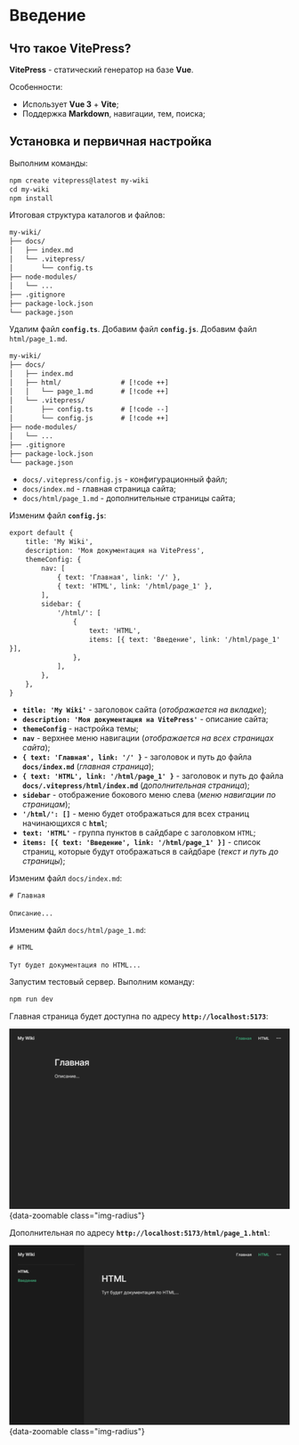 # Введение

## Что такое VitePress?

**VitePress** - статический генератор на базе **Vue**.

Особенности:

- Использует **Vue 3** + **Vite**;
- Поддержка **Markdown**, навигации, тем, поиска;

## Установка и первичная настройка

Выполним команды:

```sh:line-numbers
npm create vitepress@latest my-wiki
cd my-wiki
npm install
```

Итоговая структура каталогов и файлов:

```sh:line-numbers
my-wiki/
├── docs/
│   ├── index.md
│   └── .vitepress/
│       └── config.ts
├── node-modules/
│   └── ...
├── .gitignore
├── package-lock.json
└── package.json
```

Удалим файл **`config.ts`**. Добавим файл **`config.js`**. Добавим файл `html/page_1.md`.

<div class="no-lang-label">

```sh:line-numbers
my-wiki/
├── docs/
│   ├── index.md
│   ├── html/               # [!code ++]
│   │   └── page_1.md       # [!code ++]
│   └── .vitepress/
│       ├── config.ts       # [!code --]
│       └── config.js       # [!code ++]
├── node-modules/
│   └── ...
├── .gitignore
├── package-lock.json
└── package.json
```

</div>

- `docs/.vitepress/config.js` - конфигурационный файл;
- `docs/index.md` - главная страница сайта;
- `docs/html/page_1.md` - дополнительные страницы сайта;

Изменим файл **`config.js`**:

```js:line-numbers
export default {
    title: 'My Wiki',
    description: 'Моя документация на VitePress',
    themeConfig: {
        nav: [
            { text: 'Главная', link: '/' },
            { text: 'HTML', link: '/html/page_1' },
        ],
        sidebar: {
            '/html/': [
                {
                    text: 'HTML',
                    items: [{ text: 'Введение', link: '/html/page_1' }],
                },
            ],
        },
    },
}
```

- **`title: 'My Wiki'`** - заголовок сайта (_отображается на вкладке_);
- **`description: 'Моя документация на VitePress'`** - описание сайта;
- **`themeConfig`** - настройка темы;
- **`nav`** - верхнее меню навигации (_отображается на всех страницах сайта_);
- **`{ text: 'Главная', link: '/' }`** - заголовок и путь до файла **`docs/index.md`** (_главная страница_);
- **`{ text: 'HTML', link: '/html/page_1' }`** - заголовок и путь до файла **`docs/.vitepress/html/index.md`** (_дополнительная страница_);
- **`sidebar`** - отображение бокового меню слева (_меню навигации по страницам_);
- **`'/html/': []`** - меню будет отображаться для всех страниц начинающихся с **`html`**;
- **`text: 'HTML'`** - группа пунктов в сайдбаре с заголовком `HTML`;
- **`items: [{ text: 'Введение', link: '/html/page_1' }]`** - список страниц, которые будут отображаться в сайдбаре (_текст и путь до страницы_);

Изменим файл `docs/index.md`:

```md:line-numbers
# Главная

Описание...
```

Изменим файл `docs/html/page_1.md`:

```md:line-numbers
# HTML

Тут будет документация по HTML...
```

Запустим тестовый сервер. Выполним команду:

```sh
npm run dev
```

Главная страница будет доступна по адресу **`http://localhost:5173`**:

![vitepress_001](/images/vitepress/001.png){data-zoomable class="img-radius"}

Дополнительная по адресу **`http://localhost:5173/html/page_1.html`**:

![vitepress_002](/images/vitepress/002.png){data-zoomable class="img-radius"}

[//]: # '## Сборка и деплой на GitHub Pages'
[//]: #
[//]: # '- пакет gh-pages;'
[//]: #
[//]: # '...'
[//]: #
[//]: # '## Русификация элементов'
[//]: #
[//]: # '...'
[//]: #
[//]: # '## Добавление дополнительных страниц'
[//]: #
[//]: # '...'
[//]: #
[//]: # '## Группировка элементов в меню'
[//]: #
[//]: # '...'
[//]: #
[//]: # '## Добавление поиска'
[//]: #
[//]: # '- другая версия VitePress;'
[//]: #
[//]: # '...'
[//]: #
[//]: # '## Добавление футера'
[//]: #
[//]: # '...'
